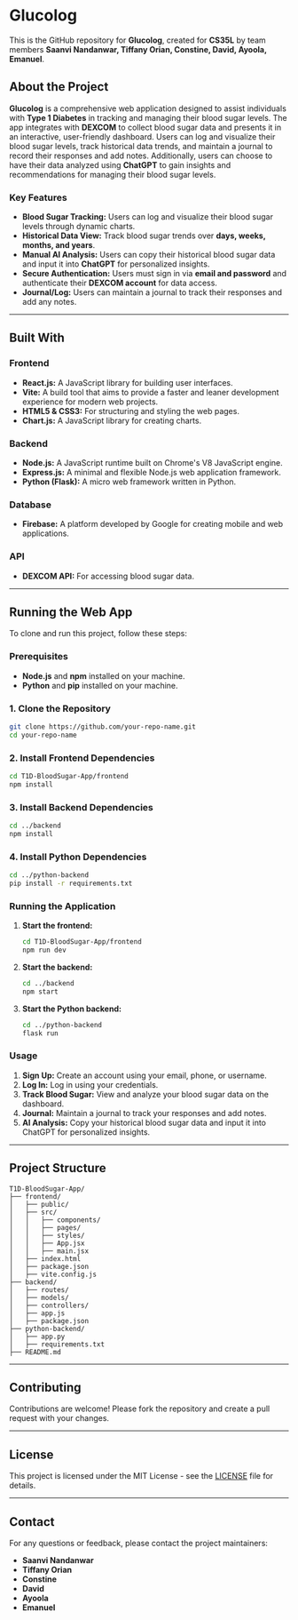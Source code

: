 # Glucolog

This is the GitHub repository for **Glucolog**, created for **CS35L** by team members **Saanvi Nandanwar, Tiffany Orian, Constine, David, Ayoola, Emanuel**.

## About the Project  
**Glucolog** is a comprehensive web application designed to assist individuals with **Type 1 Diabetes** in tracking and managing their blood sugar levels. The app integrates with **DEXCOM** to collect blood sugar data and presents it in an interactive, user-friendly dashboard. Users can log and visualize their blood sugar levels, track historical data trends, and maintain a journal to record their responses and add notes. Additionally, users can choose to have their data analyzed using **ChatGPT** to gain insights and recommendations for managing their blood sugar levels.

### Key Features  
- **Blood Sugar Tracking:** Users can log and visualize their blood sugar levels through dynamic charts.
- **Historical Data View:** Track blood sugar trends over **days, weeks, months, and years**.
- **Manual AI Analysis:** Users can copy their historical blood sugar data and input it into **ChatGPT** for personalized insights.
- **Secure Authentication:** Users must sign in via **email and password** and authenticate their **DEXCOM account** for data access.
- **Journal/Log:** Users can maintain a journal to track their responses and add any notes.

---

## Built With  
### Frontend
- **React.js:** A JavaScript library for building user interfaces.
- **Vite:** A build tool that aims to provide a faster and leaner development experience for modern web projects.
- **HTML5 & CSS3:** For structuring and styling the web pages.
- **Chart.js:** A JavaScript library for creating charts.

### Backend
- **Node.js:** A JavaScript runtime built on Chrome's V8 JavaScript engine.
- **Express.js:** A minimal and flexible Node.js web application framework.
- **Python (Flask):** A micro web framework written in Python.

### Database
- **Firebase:** A platform developed by Google for creating mobile and web applications.

### API
- **DEXCOM API:** For accessing blood sugar data.

---

## Running the Web App  
To clone and run this project, follow these steps:  

### Prerequisites
- **Node.js** and **npm** installed on your machine.
- **Python** and **pip** installed on your machine.

### 1. Clone the Repository  
```bash
git clone https://github.com/your-repo-name.git
cd your-repo-name
```

### 2. Install Frontend Dependencies  
```bash
cd T1D-BloodSugar-App/frontend
npm install
```

### 3. Install Backend Dependencies  
```bash
cd ../backend
npm install
```

### 4. Install Python Dependencies  
```bash
cd ../python-backend
pip install -r requirements.txt
```

### Running the Application
1. **Start the frontend:**
   ```bash
   cd T1D-BloodSugar-App/frontend
   npm run dev
   ```

2. **Start the backend:**
   ```bash
   cd ../backend
   npm start
   ```

3. **Start the Python backend:**
   ```bash
   cd ../python-backend
   flask run
   ```

### Usage
1. **Sign Up:** Create an account using your email, phone, or username.
2. **Log In:** Log in using your credentials.
3. **Track Blood Sugar:** View and analyze your blood sugar data on the dashboard.
4. **Journal:** Maintain a journal to track your responses and add notes.
5. **AI Analysis:** Copy your historical blood sugar data and input it into ChatGPT for personalized insights.

---

## Project Structure
```
T1D-BloodSugar-App/
├── frontend/
│   ├── public/
│   ├── src/
│   │   ├── components/
│   │   ├── pages/
│   │   ├── styles/
│   │   ├── App.jsx
│   │   ├── main.jsx
│   ├── index.html
│   ├── package.json
│   ├── vite.config.js
├── backend/
│   ├── routes/
│   ├── models/
│   ├── controllers/
│   ├── app.js
│   ├── package.json
├── python-backend/
│   ├── app.py
│   ├── requirements.txt
├── README.md
```

---

## Contributing
Contributions are welcome! Please fork the repository and create a pull request with your changes.

---

## License
This project is licensed under the MIT License - see the [LICENSE](LICENSE) file for details.

---

## Contact
For any questions or feedback, please contact the project maintainers:
- **Saanvi Nandanwar**
- **Tiffany Orian**
- **Constine**
- **David**
- **Ayoola**
- **Emanuel**